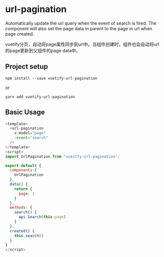 
# url-pagination

Automatically update the url query when the event of search is fired. The component will also set the page data in parent to the page in url when page created.

vuetify分页，自动将page属性同步到url中。当组件创建时，组件也会自动将url的page更新到父组件的page data中。

## Project setup

```
npm install --save vuetify-url-pagination
```

or

```
yarn add vuetify-url-pagination
```

## Basic Usage

```javascript
<template>
  <url-pagination
    v-model="page"
    :event="search"
  />
</template>
<script>
import UrlPagination from "vueitfy-url-pagination";

export default {
  components:{
    UrlPagination
  },
  data() {
    return {
      page: 1
    }
  },
  methods: {
    search() {
      api.Search(this.page)
    }
  },
  created() {
    this.search()
  }
}
</script>

```

